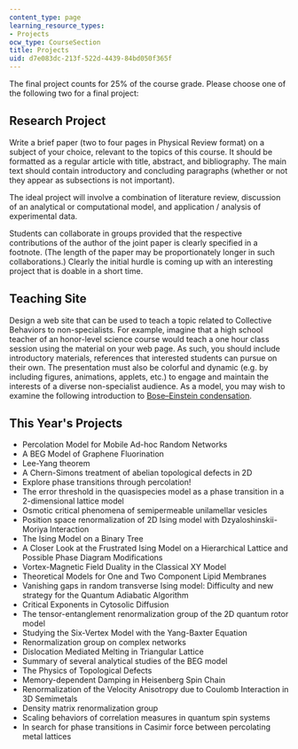 ```yaml
---
content_type: page
learning_resource_types:
- Projects
ocw_type: CourseSection
title: Projects
uid: d7e083dc-213f-522d-4439-84bd050f365f
---
```


The final project counts for 25% of the course grade. Please choose one of the following two for a final project:

Research Project
----------------

Write a brief paper (two to four pages in Physical Review format) on a subject of your choice, relevant to the topics of this course. It should be formatted as a regular article with title, abstract, and bibliography. The main text should contain introductory and concluding paragraphs (whether or not they appear as subsections is not important).

The ideal project will involve a combination of literature review, discussion of an analytical or computational model, and application / analysis of experimental data.

Students can collaborate in groups provided that the respective contributions of the author of the joint paper is clearly specified in a footnote. (The length of the paper may be proportionately longer in such collaborations.) Clearly the initial hurdle is coming up with an interesting project that is doable in a short time.

Teaching Site
-------------

Design a web site that can be used to teach a topic related to Collective Behaviors to non-specialists. For example, imagine that a high school teacher of an honor-level science course would teach a one hour class session using the material on your web page. As such, you should include introductory materials, references that interested students can pursue on their own. The presentation must also be colorful and dynamic (e.g. by including figures, animations, applets, etc.) to engage and maintain the interests of a diverse non-specialist audience. As a model, you may wish to examine the following introduction to [Bose–Einstein condensation](http://www.britannica.com/science/Bose-Einstein-condensate).

This Year's Projects
--------------------

*   Percolation Model for Mobile Ad-hoc Random Networks
*   A BEG Model of Graphene Fluorination
*   Lee-Yang theorem
*   A Chern-Simons treatment of abelian topological defects in 2D
*   Explore phase transitions through percolation!
*   The error threshold in the quasispecies model as a phase transition in a 2-dimensional lattice model
*   Osmotic critical phenomena of semipermeable unilamellar vesicles
*   Position space renormalization of 2D Ising model with Dzyaloshinskii-Moriya Interaction
*   The Ising Model on a Binary Tree
*   A Closer Look at the Frustrated Ising Model on a Hierarchical Lattice and Possible Phase Diagram Modifications
*   Vortex-Magnetic Field Duality in the Classical XY Model
*   Theoretical Models for One and Two Component Lipid Membranes
*   Vanishing gaps in random transverse Ising model: Difficulty and new strategy for the Quantum Adiabatic Algorithm
*   Critical Exponents in Cytosolic Diffusion
*   The tensor-entanglement renormalization group of the 2D quantum rotor model
*   Studying the Six-Vertex Model with the Yang-Baxter Equation
*   Renormalization group on complex networks
*   Dislocation Mediated Melting in Triangular Lattice
*   Summary of several analytical studies of the BEG model
*   The Physics of Topological Defects
*   Memory-dependent Damping in Heisenberg Spin Chain
*   Renormalization of the Velocity Anisotropy due to Coulomb Interaction in 3D Semimetals
*   Density matrix renormalization group
*   Scaling behaviors of correlation measures in quantum spin systems
*   In search for phase transitions in Casimir force between percolating metal lattices